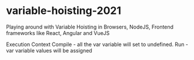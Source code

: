 # variable-hoisting-2021
Playing around with Variable Hoisting in Browsers, NodeJS, Frontend frameworks like React, Angular and VueJS

Execution Context
    Compile - all the var variable will set to undefined.
    Run - var variable values will be assigned
